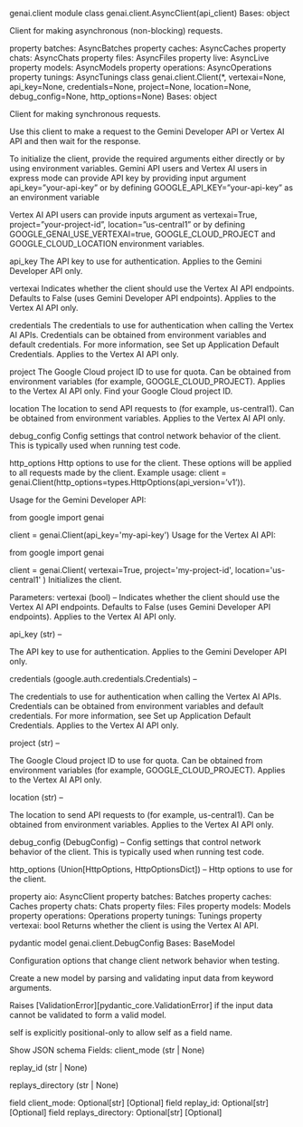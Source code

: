 genai.client module
class genai.client.AsyncClient(api_client)
Bases: object

Client for making asynchronous (non-blocking) requests.

property batches: AsyncBatches
property caches: AsyncCaches
property chats: AsyncChats
property files: AsyncFiles
property live: AsyncLive
property models: AsyncModels
property operations: AsyncOperations
property tunings: AsyncTunings
class genai.client.Client(*, vertexai=None, api_key=None, credentials=None, project=None, location=None, debug_config=None, http_options=None)
Bases: object

Client for making synchronous requests.

Use this client to make a request to the Gemini Developer API or Vertex AI API and then wait for the response.

To initialize the client, provide the required arguments either directly or by using environment variables. Gemini API users and Vertex AI users in express mode can provide API key by providing input argument api_key=”your-api-key” or by defining GOOGLE_API_KEY=”your-api-key” as an environment variable

Vertex AI API users can provide inputs argument as vertexai=True, project=”your-project-id”, location=”us-central1” or by defining GOOGLE_GENAI_USE_VERTEXAI=true, GOOGLE_CLOUD_PROJECT and GOOGLE_CLOUD_LOCATION environment variables.

api_key
The API key to use for authentication. Applies to the Gemini Developer API only.

vertexai
Indicates whether the client should use the Vertex AI API endpoints. Defaults to False (uses Gemini Developer API endpoints). Applies to the Vertex AI API only.

credentials
The credentials to use for authentication when calling the Vertex AI APIs. Credentials can be obtained from environment variables and default credentials. For more information, see Set up Application Default Credentials. Applies to the Vertex AI API only.

project
The Google Cloud project ID to use for quota. Can be obtained from environment variables (for example, GOOGLE_CLOUD_PROJECT). Applies to the Vertex AI API only. Find your Google Cloud project ID.

location
The location to send API requests to (for example, us-central1). Can be obtained from environment variables. Applies to the Vertex AI API only.

debug_config
Config settings that control network behavior of the client. This is typically used when running test code.

http_options
Http options to use for the client. These options will be applied to all requests made by the client. Example usage: client = genai.Client(http_options=types.HttpOptions(api_version=’v1’)).

Usage for the Gemini Developer API:

from google import genai

client = genai.Client(api_key='my-api-key')
Usage for the Vertex AI API:

from google import genai

client = genai.Client(
    vertexai=True, project='my-project-id', location='us-central1'
)
Initializes the client.

Parameters:
vertexai (bool) – Indicates whether the client should use the Vertex AI API endpoints. Defaults to False (uses Gemini Developer API endpoints). Applies to the Vertex AI API only.

api_key (str) –

The API key to use for authentication. Applies to the Gemini Developer API only.

credentials (google.auth.credentials.Credentials) –

The credentials to use for authentication when calling the Vertex AI APIs. Credentials can be obtained from environment variables and default credentials. For more information, see Set up Application Default Credentials. Applies to the Vertex AI API only.

project (str) –

The Google Cloud project ID to use for quota. Can be obtained from environment variables (for example, GOOGLE_CLOUD_PROJECT). Applies to the Vertex AI API only.

location (str) –

The location to send API requests to (for example, us-central1). Can be obtained from environment variables. Applies to the Vertex AI API only.

debug_config (DebugConfig) – Config settings that control network behavior of the client. This is typically used when running test code.

http_options (Union[HttpOptions, HttpOptionsDict]) – Http options to use for the client.

property aio: AsyncClient
property batches: Batches
property caches: Caches
property chats: Chats
property files: Files
property models: Models
property operations: Operations
property tunings: Tunings
property vertexai: bool
Returns whether the client is using the Vertex AI API.

pydantic model genai.client.DebugConfig
Bases: BaseModel

Configuration options that change client network behavior when testing.

Create a new model by parsing and validating input data from keyword arguments.

Raises [ValidationError][pydantic_core.ValidationError] if the input data cannot be validated to form a valid model.

self is explicitly positional-only to allow self as a field name.

Show JSON schema
Fields:
client_mode (str | None)

replay_id (str | None)

replays_directory (str | None)

field client_mode: Optional[str] [Optional]
field replay_id: Optional[str] [Optional]
field replays_directory: Optional[str] [Optional]